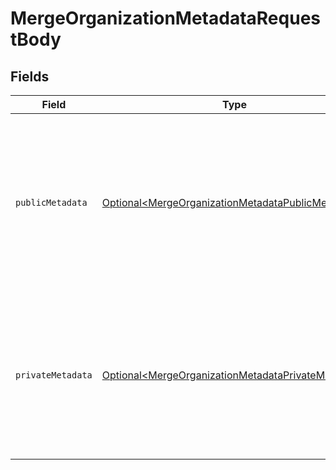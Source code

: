 # MergeOrganizationMetadataRequestBody


## Fields

| Field                                                                                                                                         | Type                                                                                                                                          | Required                                                                                                                                      | Description                                                                                                                                   |
| --------------------------------------------------------------------------------------------------------------------------------------------- | --------------------------------------------------------------------------------------------------------------------------------------------- | --------------------------------------------------------------------------------------------------------------------------------------------- | --------------------------------------------------------------------------------------------------------------------------------------------- |
| `publicMetadata`                                                                                                                              | [Optional\<MergeOrganizationMetadataPublicMetadata>](../../models/operations/MergeOrganizationMetadataPublicMetadata.md)                      | :heavy_minus_sign:                                                                                                                            | Metadata saved on the organization, that is visible to both your frontend and backend.<br/>The new object will be merged with the existing value. |
| `privateMetadata`                                                                                                                             | [Optional\<MergeOrganizationMetadataPrivateMetadata>](../../models/operations/MergeOrganizationMetadataPrivateMetadata.md)                    | :heavy_minus_sign:                                                                                                                            | Metadata saved on the organization that is only visible to your backend.<br/>The new object will be merged with the existing value.           |